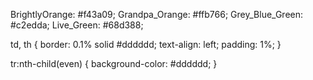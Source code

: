 BrightlyOrange: #f43a09;
Grandpa_Orange: #ffb766;
Grey_Blue_Green: #c2edda;
Live_Green: #68d388;



td, th {
border: 0.1% solid #dddddd;
text-align: left;
padding: 1%;
}

tr:nth-child(even) {
background-color: #dddddd;
}